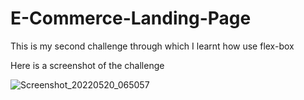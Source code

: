 # E-Commerce-Landing-Page
This is my second challenge through which I learnt how use flex-box 

Here is a screenshot of the challenge


![Screenshot_20220520_065057](https://user-images.githubusercontent.com/61309573/169447269-0f4d13ae-70ea-43e5-a014-55e063ed6a40.png)

